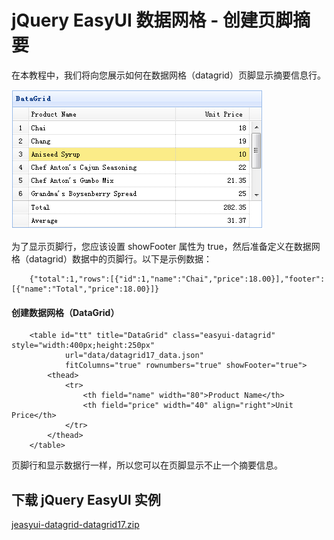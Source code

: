 # jQuery EasyUI 数据网格 - 创建页脚摘要

在本教程中，我们将向您展示如何在数据网格（datagrid）页脚显示摘要信息行。

![](img/datagrid17_1.png)

为了显示页脚行，您应该设置 showFooter 属性为 true，然后准备定义在数据网格（datagrid）数据中的页脚行。以下是示例数据：

```
	{"total":1,"rows":[{"id":1,"name":"Chai","price":18.00}],"footer":[{"name":"Total","price":18.00}]}

```

#### 创建数据网格（DataGrid）

```
	<table id="tt" title="DataGrid" class="easyui-datagrid" style="width:400px;height:250px"
			url="data/datagrid17_data.json"
			fitColumns="true" rownumbers="true" showFooter="true">
		<thead>
			<tr>
				<th field="name" width="80">Product Name</th>
				<th field="price" width="40" align="right">Unit Price</th>
			</tr>
		</thead>
	</table>

```

页脚行和显示数据行一样，所以您可以在页脚显示不止一个摘要信息。

## 下载 jQuery EasyUI 实例

[jeasyui-datagrid-datagrid17.zip](/try/jeasyui/download/jeasyui-datagrid-datagrid17.zip)

 